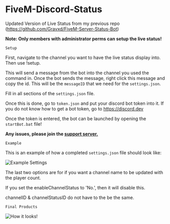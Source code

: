 # FiveM-Discord-Status
 Updated Version of Live Status from my previous repo (https://github.com/Gravxd/FiveM-Server-Status-Bot)

**Note: Only members with administrator perms can setup the live status!** 


`Setup`

First, navigate to the channel you want to have the live status display into.
Then use !setup.

This will send a message from the bot into the channel you used the command in. 
Once the bot sends the message, right click this message and copy the id. This will be the `messageID` that we need for the `settings.json`.

Fill in all sections of the `settings.json` file.

Once this is done, go to `token.json` and put your discord bot token into it.
If you do not know how to get a bot token, go to https://discord.dev

Once the token is entered, the bot can be launched by opening the `startBot.bat` file!

**Any issues, please join the [support server.](https://discord.gg/ZYHxxba)**

`Example`

This is an example of how a completed `settings.json` file should look like:

![Example Settings](https://ibb.co/xYxJQRH)

The last two options are for if you want a channel name to be updated with the player count.

If you set the enableChannelStatus to 'No.', then it will disable this.

channelID & channelStatusID do not have to the be the same.


`Final Products`

![How it looks!](https://imgur.com/a/8vWK4Sx)

